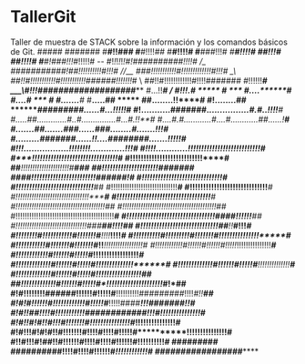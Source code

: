 # TallerGit
Taller de muestra de STACK sobre la información y los comandos básicos de Git.
                               #####
                 #######      #**#!!###
                #**#!!!!##   #****#!!!!#
               #****###!!!#  #*****#!!!!#
               #*******#!!!# #******#!!!!#
               #*********#!###!*!*!*#!!!!!#        --
               #!*!*!*!*!*!#!##########!!!!#      /_
               ###########!##!!!!!!!!!!#!!!#     //__
            ###!!!!!!!!!!!#!!!!!!!!!!!!!#!!!#
  _\    ##!!#!!!!!!!!!!!#!!!!!!!!!!!######!!!!!!!*#
   \\  ##!!#!!!!!!!!!!!!#!!!!#######     #!!!!!!***#
 ___\\#!!!###################*****       #...!!*****#
/   \#!!!.#       ***** #     ***        #....*******#
    #*....#        ***   #              #.......*****#
   #**.....##          *****          ##........!!****#
   #!........##       *******#########......#...!!!!!*#
  #!...........#######.*****...............#.#..!!!!**#
 #*.....##.............#..#...............#...#.!!****#
 #*....#.#............#....#............##......!*****#
 #*.......##.......###......###........#.......!!!****#
 #*.........#######......!!....########.......!!!!!***#
  #!!!.................!!!!!!!!.............!!!*******#
   #!!!!............!!!!!!!!!!!!!!!!!!!!!!!!!!!******#
    #*******!!!!!!!!!!!!!!!!!!!!!!!!!!!!***!!!!*****#
     #******!!!!!!!!!!!!!!!!!!!!!!!!!********!!****#
      ##*****!!!!!!!!!!!!!!!!!!!!!#*************###
        ##****!!!!!!!!!!!!!!!!!!!!!###******####
          ####!!!!!!!!!!!!!!!!!!!!!!!!######!#
              #!!!!!!!!!!!!!!!!!!!!!!!!!!!!!!*#
              #!!!!!!!!!!!!!!!!!!!!!!!!!!!!!***##
             #!!!!!!!!!!!!!!!!!!!!!!!!!!!!!******#
            #!!!!!!!!!!!!!!!!!!!!!!!!!!!!!*******#
           #!!!!!!!!!!!!!!!!!!!!!!!!!!!!!!!!*****#
          #!!!!!!!!!!!!!!!!!!!!!!!!!!!!!!!!!!!**#
         #!!!!!!!!!!!!!!!!!!!!!!!!!!!!!!!!!!!!!!!##
        #!!!!!!!!!!!!!!!!!!!!!!!!!!!!!!!!!!!!!!!!!*##
       #!!!!!!!!!!!!!!!!!!!!!!!!!!!!!!!!!!!!!!!!!!!***#
       #!!!!!!!!!!!!!!!!!!!!!!!!!!!!!!!!!####!!!!!!****##
      #!!!!!!!!!!!!!!!!!!!!!!!!!!!!!!!###****##!!!!******##
      #!!!!!!!!!!!!!!!!!!!!!!!!!!!!!##**!!*****#!!!********#
      #!!!!!!!!#!!!!!!!!!!!#!!!!!!!#***!!!!***!!!!**********#
     #!!!!!!!!!!#!!!!!!!!!#!!!!!!!#****!!!!!*!!!!!!!!!!*****#
     #!!!!!!!!!!!#!!!!!!!#!!!!!!!#*!!***!!!!!!!!!!!!!!!!!***#
     #!!!!!!!!!!!!#!!!!!!#!!!!!!#*!!!!!*!!!!!!!!!!!!!!!*****#
     #!!!!!!!!!!!!#!!!!!!#!!!!!#***!!!!!!!!!!!!!!!!!********#
    #!!!!!!!!!!!!!#!!!!!!#!!!!!#****!!!!!!!!!!!!!!**********#
    #!!!!!!!!!!!!!#!!!!!!#!!!!!#*****!!!!!!!!!!!!!!*********#
    #!!!!!!!!!!!!!#!!!!!!#!!!!!#***!!!!!!!!!!!!!!!!!********##
   ##!!!!!!!!!!!!!#!!!!!!#!!!!!#*!!!!!!!!!!!!!!!!!!!!!*****#!*##
  #!#!!!!!!!!######!!!!!!#!!!!!#**!!!!!!!!!!#########!!!!*#!!**##
 #!#!#!!!!!!#!!!!!!!!!!!!#!!!!!#***!!!!!####******!!!#######!!**#
#!#!!##!!!!#!!!!!!!!!!!############*!!!#********!!!!!!!!!!!!!!!**#
#!#!!#!#!!#!!!#!!!!!!!#!!!!!!!!!!!!!!!#***********!!!!!!!!!!!!!!!#
#!#!!!#!#!#!!#!!!!!!!#!!!!#!!!!#!!!!!#**********!!!!!!!!!!!!!!!**#
#!!#!!!#!##!!#!!!!!!#!!!!#!!!!#!!!!!!#************!!!!!!!!!!****#
 ######### ##########!!!!#!!!!#!!!!!!#**********!!!!!!!!!!!!***#
                     #################*********